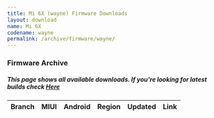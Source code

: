 ```yaml
---
title: Mi 6X (wayne) Firmware Downloads
layout: download
name: Mi 6X
codename: wayne
permalink: /archive/firmware/wayne/
---
```



### Firmware Archive
##### This page shows all available downloads. If you're looking for latest builds check [Here](/firmware/wayne/)


<div class="table-responsive-md" id="table-wrapper">
<table id="firmware" class="compact table table-striped table-hover table-sm">
    <thead class="thead-dark">
        <tr>
            <th>Branch</th>
            <th>MIUI</th>
            <th>Android</th>
            <th>Region</th>
            <th>Updated</th>
            <th>Link</th>
        </tr>
    </thead>
    <script>loadFirmwareDownloads('wayne', 'full')</script>
</table>
</div>
